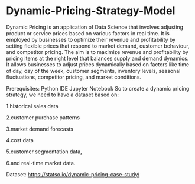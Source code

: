 # Dynamic-Pricing-Strategy-Model
Dynamic Pricing is an application of Data Science that involves adjusting product or service prices based on various factors in real time. It is employed by businesses to optimize their revenue and profitability by setting flexible prices that respond to market demand, customer behaviour, and competitor pricing.
The aim is to maximize revenue and profitability by pricing items at the right level that balances supply and demand dynamics. It allows businesses to adjust prices dynamically based on factors like time of day, day of the week, customer segments, inventory levels, seasonal fluctuations, competitor pricing, and market conditions.

Prerequisites:
Python IDE
Jupyter Notebook
So to create a dynamic pricing strategy, we need to have a dataset based on:

1.historical sales data

2.customer purchase patterns

3.market demand forecasts

4.cost data

5.customer segmentation data, 

6.and real-time market data.

Dataset: https://statso.io/dynamic-pricing-case-study/
